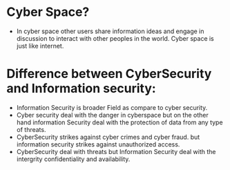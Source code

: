 # Cyber Space?
* In cyber space other users share information ideas and engage in discussion to interact with other peoples in the world. Cyber space is just like internet.

# Difference between CyberSecurity and Information security:
* Information Security is broader Field as compare to cyber security.
* Cyber security deal with the danger in cyberspace but on the other hand information Security deal with the protection of data from any type of threats.
* CyberSecurity strikes against cyber crimes and cyber fraud. but information security strikes against unauthorized access.
* CyberSecurity deal with threats but Information Security deal with the intergrity confidentiality and availability.
